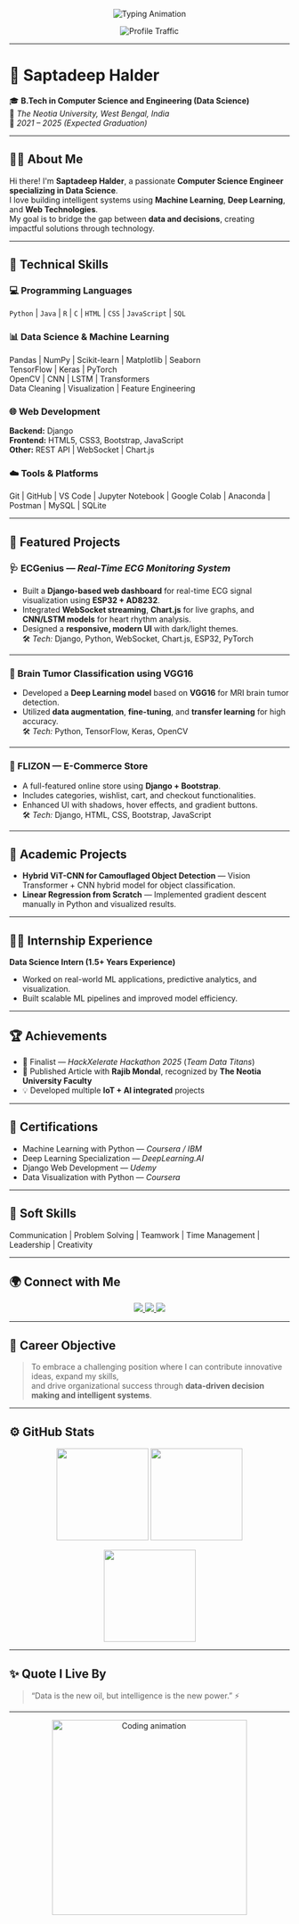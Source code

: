 <!-- PROFILE HEADER -->
<p align="center">
  <img src="https://readme-typing-svg.herokuapp.com?font=Poppins&weight=600&size=28&pause=1000&color=00BFFF&center=true&vCenter=true&width=700&lines=Hi+I'm+Saptadeep+Halder+👋;Aspiring+Data+Scientist+💻;Machine+Learning+%7C+Deep+Learning+Enthusiast+🤖;Full+Stack+Developer+🌐;Passionate+about+AI+%26+Innovation+🚀" alt="Typing Animation" />
</p>

<p align="center">
  <img src="https://komarev.com/ghpvc/?username=saptads14&label=Profile+Views&color=ff69b4&style=for-the-badge" alt="Profile Traffic" />
</p>

---

# 🌟 **Saptadeep Halder**
🎓 **B.Tech in Computer Science and Engineering (Data Science)**  
📍 *The Neotia University, West Bengal, India*  
📅 *2021 – 2025 (Expected Graduation)*  

---

## 👨‍💻 **About Me**
Hi there! I'm **Saptadeep Halder**, a passionate **Computer Science Engineer specializing in Data Science**.  
I love building intelligent systems using **Machine Learning**, **Deep Learning**, and **Web Technologies**.  
My goal is to bridge the gap between **data and decisions**, creating impactful solutions through technology.  

---

## 🧠 **Technical Skills**

### 💻 Programming Languages  
`Python` | `Java` | `R` | `C` | `HTML` | `CSS` | `JavaScript` | `SQL`

### 📊 Data Science & Machine Learning  
Pandas | NumPy | Scikit-learn | Matplotlib | Seaborn  
TensorFlow | Keras | PyTorch  
OpenCV | CNN | LSTM | Transformers  
Data Cleaning | Visualization | Feature Engineering  

### 🌐 Web Development  
**Backend:** Django  
**Frontend:** HTML5, CSS3, Bootstrap, JavaScript  
**Other:** REST API | WebSocket | Chart.js  

### ☁️ Tools & Platforms  
Git | GitHub | VS Code | Jupyter Notebook | Google Colab | Anaconda | Postman | MySQL | SQLite  

---

## 🚀 **Featured Projects**

### 🩺 ECGenius — *Real-Time ECG Monitoring System*
- Built a **Django-based web dashboard** for real-time ECG signal visualization using **ESP32 + AD8232**.  
- Integrated **WebSocket streaming**, **Chart.js** for live graphs, and **CNN/LSTM models** for heart rhythm analysis.  
- Designed a **responsive, modern UI** with dark/light themes.  
🛠 *Tech:* Django, Python, WebSocket, Chart.js, ESP32, PyTorch  

---

### 🧠 Brain Tumor Classification using VGG16
- Developed a **Deep Learning model** based on **VGG16** for MRI brain tumor detection.  
- Utilized **data augmentation**, **fine-tuning**, and **transfer learning** for high accuracy.  
🛠 *Tech:* Python, TensorFlow, Keras, OpenCV  

---

### 🛒 FLIZON — E-Commerce Store
- A full-featured online store using **Django + Bootstrap**.  
- Includes categories, wishlist, cart, and checkout functionalities.  
- Enhanced UI with shadows, hover effects, and gradient buttons.  
🛠 *Tech:* Django, HTML, CSS, Bootstrap, JavaScript  

---

## 🧩 **Academic Projects**
- **Hybrid ViT-CNN for Camouflaged Object Detection** — Vision Transformer + CNN hybrid model for object classification.  
- **Linear Regression from Scratch** — Implemented gradient descent manually in Python and visualized results.  

---

## 🧑‍💼 **Internship Experience**
**Data Science Intern (1.5+ Years Experience)**  
- Worked on real-world ML applications, predictive analytics, and visualization.  
- Built scalable ML pipelines and improved model efficiency.  

---

## 🏆 **Achievements**
- 🥈 Finalist — *HackXelerate Hackathon 2025* (*Team Data Titans*)  
- 📰 Published Article with **Rajib Mondal**, recognized by **The Neotia University Faculty**  
- 💡 Developed multiple **IoT + AI integrated** projects  

---

## 📜 **Certifications**
- Machine Learning with Python — *Coursera / IBM*  
- Deep Learning Specialization — *DeepLearning.AI*  
- Django Web Development — *Udemy*  
- Data Visualization with Python — *Coursera*  

---

## 💬 **Soft Skills**
Communication | Problem Solving | Teamwork | Time Management | Leadership | Creativity  

---

## 🌍 **Connect with Me**

<p align="center">
  <a href="mailto:saptadeephalder2004@gmail.com">
    <img src="https://img.shields.io/badge/Gmail-D14836?style=for-the-badge&logo=gmail&logoColor=white" />
  </a>
  <a href="https://www.linkedin.com/in/saptadeep-halder04/">
    <img src="https://img.shields.io/badge/LinkedIn-0077B5?style=for-the-badge&logo=linkedin&logoColor=white" />
  </a>
  <a href="https://github.com/saptads14">
    <img src="https://img.shields.io/badge/GitHub-000000?style=for-the-badge&logo=github&logoColor=white" />
  </a>
</p>

---

## 🧾 **Career Objective**
> To embrace a challenging position where I can contribute innovative ideas, expand my skills,  
> and drive organizational success through **data-driven decision making and intelligent systems**.

---

## ⚙️ **GitHub Stats**

<p align="center">
  <img src="https://github-readme-stats.vercel.app/api?username=saptads14&show_icons=true&theme=tokyonight" height="165" />
  <img src="https://github-readme-streak-stats.herokuapp.com/?user=saptads14&theme=tokyonight" height="165" />
</p>

<p align="center">
  <img src="https://github-readme-stats.vercel.app/api/top-langs/?username=saptads14&layout=compact&theme=tokyonight" height="165" />
</p>

---

## ✨ **Quote I Live By**
> “Data is the new oil, but intelligence is the new power.” ⚡  

---

<p align="center">
  <img src="https://raw.githubusercontent.com/abhisheknaiidu/abhisheknaiidu/master/code.gif" width="350" alt="Coding animation"/>
</p>
